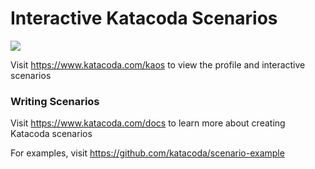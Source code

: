 # Interactive Katacoda Scenarios

[![](http://shields.katacoda.com/katacoda/kaos/count.svg)](https://www.katacoda.com/kaos "Get your profile on Katacoda.com")

Visit https://www.katacoda.com/kaos to view the profile and interactive scenarios

### Writing Scenarios
Visit https://www.katacoda.com/docs to learn more about creating Katacoda scenarios

For examples, visit https://github.com/katacoda/scenario-example
